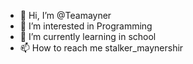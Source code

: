 - 👋 Hi, I’m @Teamayner
- 👀 I’m interested in Programming
- 🌱 I’m currently learning in school
- 📫 How to reach me stalker_maynershir

<!---
Teamayner/Teamayner is a ✨ special ✨ repository because its `README.md` (this file) appears on your GitHub profile.
You can click the Preview link to take a look at your changes.
--->

